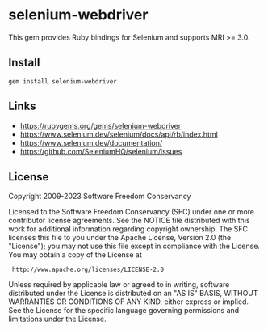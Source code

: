 # selenium-webdriver

This gem provides Ruby bindings for Selenium and supports MRI >= 3.0.

## Install

    gem install selenium-webdriver

## Links

* https://rubygems.org/gems/selenium-webdriver
* https://www.selenium.dev/selenium/docs/api/rb/index.html
* https://www.selenium.dev/documentation/
* https://github.com/SeleniumHQ/selenium/issues

## License

Copyright 2009-2023 Software Freedom Conservancy

Licensed to the Software Freedom Conservancy (SFC) under one
or more contributor license agreements.  See the NOTICE file
distributed with this work for additional information
regarding copyright ownership.  The SFC licenses this file
to you under the Apache License, Version 2.0 (the
"License"); you may not use this file except in compliance
with the License.  You may obtain a copy of the License at

     http://www.apache.org/licenses/LICENSE-2.0

Unless required by applicable law or agreed to in writing, software
distributed under the License is distributed on an "AS IS" BASIS,
WITHOUT WARRANTIES OR CONDITIONS OF ANY KIND, either express or implied.
See the License for the specific language governing permissions and
limitations under the License.
